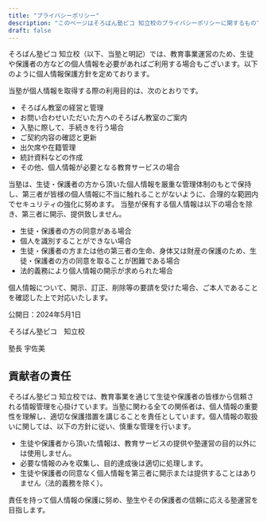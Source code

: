 ```yaml
---
title: "プライバシーポリシー"
description: "このページはそろばん塾ピコ 知立校のプライバシーポリシーに関するものです。"
draft: false
---
```



そろばん塾ピコ 知立校（以下、当塾と明記）では、教育事業運営のため、生徒や保護者の方などの個人情報を必要があればご利用する場合もございます。以下のように個人情報保護方針を定めております。

当塾が個人情報を取得する際の利用目的は、次のとおりです。

- そろばん教室の経営と管理
- お問い合わせいただいた方へのそろばん教室のご案内
- 入塾に際して、手続きを行う場合
- ご契約内容の確認と更新
- 出欠席や在籍管理
- 統計資料などの作成
- その他、個人情報が必要となる教育サービスの場合

当塾は、生徒・保護者の方から頂いた個人情報を厳重な管理体制のもとで保持し、第三者が皆様の個人情報に不当に触れることがないように、合理的な範囲内でセキュリティの強化に努めます。 当塾が保有する個人情報は以下の場合を除き、第三者に開示、提供致しません。

- 生徒・保護者の方の同意がある場合
- 個人を識別することができない場合
- 生徒・保護者の方または他の第三者の生命、身体又は財産の保護のため、生徒・保護者の方の同意を取ることが困難である場合
- 法的義務により個人情報の開示が求められた場合

個人情報について、開示、訂正、削除等の要請を受けた場合、ご本人であることを確認した上で対応いたします。

公開日：2024年5月1日

そろばん塾ピコ　知立校

塾長 宇佐美

## 貢献者の責任

そろばん塾ピコ 知立校では、教育事業を通じて生徒や保護者の皆様から信頼される情報管理を心掛けています。当塾に関わる全ての関係者は、個人情報の重要性を理解し、適切な保護措置を講じることを責任としています。個人情報の取扱いに関しては、以下の方針に従い、慎重な管理を行います。

- 生徒や保護者から頂いた情報は、教育サービスの提供や塾運営の目的以外には使用しません。
- 必要な情報のみを収集し、目的達成後は適切に処理します。
- 生徒や保護者の同意なく個人情報を第三者に開示または提供することはありません（法的義務を除く）。

責任を持って個人情報の保護に努め、塾生やその保護者の信頼に応える塾運営を目指します。
